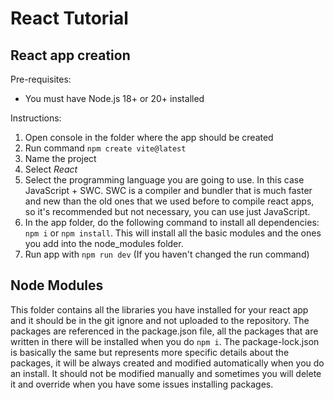 # React Tutorial

## React app creation
Pre-requisites:
- You must have Node.js 18+ or 20+ installed

Instructions:
1. Open console in the folder where the app should be created
2. Run command ```npm create vite@latest```
3. Name the project
4. Select *React*
5. Select the programming language you are going to use. In this case JavaScript + SWC. SWC is a compiler and bundler that is much faster and new than the old ones that we used before to compile react apps, so it's recommended but not necessary, you can use just JavaScript.
6. In the app folder, do the following command to install all dependencies: ```npm i``` or ```npm install```.
This will install all the basic modules and the ones you add into the node_modules folder.
7. Run app with ```npm run dev``` (If you haven't changed the run command)

## Node Modules
This folder contains all the libraries you have installed for your react app and it should be in the git ignore and not uploaded to the repository. The packages are referenced in the package.json file, all the packages that are written in there will be installed when you do ```npm i```. The package-lock.json is basically the same but represents more specific details about the packages, it will be always created and modified automatically when you do an install. It should not be modified manually and sometimes you will delete it and override when you have some issues installing packages.